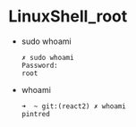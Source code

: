 # LinuxShell_root

* sudo whoami

      ✗ sudo whoami
      Password:
      root

* whoami

      ➜  ~ git:(react2) ✗ whoami
      pintred
